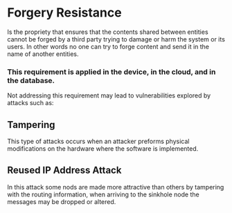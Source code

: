 # Forgery Resistance
Is the propriety that ensures that the contents shared between entities cannot be forged by a third party trying to damage or harm the system or its users. In other words no one can try to forge content and send it in the name of another entities.  

### This requirement is applied in the device, in the cloud, and in the database.  

Not addressing this requirement may lead to vulnerabilities explored by attacks such as:
                                                              
## Tampering                                                 
This type of attacks occurs when an attacker preforms physical modifications on the hardware where the software is implemented.
                                               
## Reused IP Address Attack 
In this attack some nods are made more attractive than others by tampering with the routing information, when arriving to the sinkhole node the  messages may be dropped or altered. 
